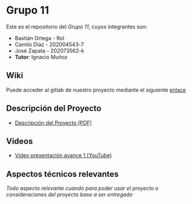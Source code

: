 # Grupo 11

Este es el repositorio del *Grupo 11*, cuyos integrantes son:

* Bastián Ortega - Rol
* Camilo Díaz - 202004543-7
* José Zapata - 202073562-k
* **Tutor**: Ignacio Muñoz

## Wiki

Puede acceder al gitlab de nuestro proyecto mediante el siguiente [enlace]([https://gitlab.inf.utfsm.cl/camilo.diaz/inf236-2023-2-grupo11])


## Descripción del Proyecto

- [Descripción del Proyecto (PDF)](https://aula.usm.cl/pluginfile.php/5134407/mod_resource/content/1/Requisito%20Proyecto%20v1.0%20-%20AHB.pdf)
  
## Videos

- [Video presentación avance 1 (YouTube)](https://youtu.be/mpJr0DJvu7A)

## Aspectos técnicos relevantes

_Todo aspecto relevante cuando para poder usar el proyecto o consideraciones del proyecto base a ser entregado_
